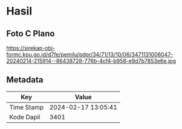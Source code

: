 # Hasil

## Foto C Plano

https://sirekap-obj-formc.kpu.go.id/d7fe/pemilu/pdpr/34/71/13/10/06/3471131006047-20240214-215914--86438728-776b-4cf4-b958-e9d7b7853e6e.jpg


## Metadata

| Key        | Value               |
| ---------- | ------------------- |
| Time Stamp | 2024-02-17 13:05:41 |
| Kode Dapil | 3401                |



